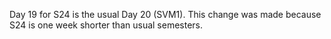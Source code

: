 Day 19 for S24 is the usual Day 20 (SVM1). This change was made because S24 is one week shorter than usual semesters.
